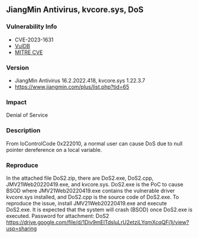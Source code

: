 ## JiangMin Antivirus, kvcore.sys, DoS

### Vulnerability Info
* CVE-2023-1631
* [VulDB](https://vuldb.com/?id.224013)
* [MITRE CVE](https://cve.mitre.org/cgi-bin/cvename.cgi?name=CVE-2023-1631)

### Version
* JiangMin Antivirus 16.2.2022.418, kvcore.sys 1.22.3.7
* https://www.jiangmin.com/plus/list.php?tid=65

### Impact
Denial of Service

### Description
From IoControlCode 0x222010, a normal user can cause DoS due to null pointer dereference on a local variable.

### Reproduce
In the attached file DoS2.zip, there are DoS2.exe, DoS2.cpp, JMV21Web20220419.exe, and kvcore.sys. DoS2.exe is the PoC to cause BSOD where JMV21Web20220419.exe contains the vulnerable driver kvcore.sys installed, and DoS2.cpp is the source code of DoS2.exe. To reproduce the issue, install JMV21Web20220419.exe and execute DoS2.exe. It is expected that the system will crash (BSOD) once DoS2.exe is executed. Password for attachment: DoS2
https://drive.google.com/file/d/1Div9mElTdsluLrU2etziLYqmXcqQFj1j/view?usp=sharing